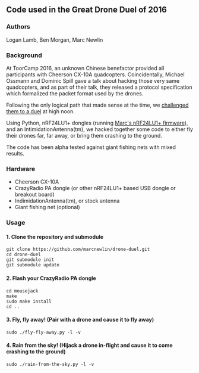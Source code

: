 ## Code used in the Great Drone Duel of 2016

### Authors

Logan Lamb, Ben Morgan, Marc Newlin

### Background

At ToorCamp 2016, an unknown Chinese benefactor provided all participants with Cheerson CX-10A quadcopters. Coincidentally,
Michael Ossmann and Dominic Spill gave a talk about hacking those very same quadcopters, and as part of their talk, they released 
a protocol specification which formalized the packet format used by the drones. 

Following the only logical path that made sense at the time, we [challenged them to a duel](https://twitter.com/marcnewlin/status/741401358465519616) at high noon. 

Using Python, nRF24LU1+ dongles (running [Marc's nRF24LU1+ firmware](https://github.com/RFStorm/mousejack)), 
and an IntimidationAntenna(tm), we hacked together some code to either fly their drones far, far away, or bring them crashing 
to the ground.

The code has been alpha tested against giant fishing nets with mixed results. 

### Hardware

- Cheerson CX-10A 
- CrazyRadio PA dongle (or other nRF24LU1+ based USB dongle or breakout board)
- IndimidationAntenna(tm), or stock antenna 
- Giant fishing net (optional) 

### Usage 

#### 1. Clone the repository and submodule 
```
git clone https://github.com/marcnewlin/drone-duel.git
cd drone-duel
git submodule init
git submodule update
```

#### 2. Flash your CrazyRadio PA dongle 
```
cd mousejack
make
sudo make install
cd ..
```

#### 3. Fly, fly away! (Pair with a drone and cause it to fly away)
```
sudo ./fly-fly-away.py -l -v
```

#### 4. Rain from the sky! (Hijack a drone in-flight and cause it to come crashing to the ground) 
```
sudo ./rain-from-the-sky.py -l -v
```
